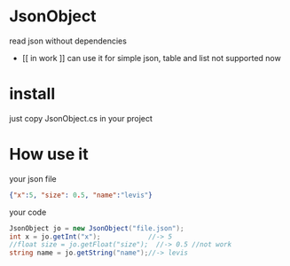 # JsonObject
read json without dependencies
- [[ in work ]] can use it for simple json, table and list not supported now

# install
just copy JsonObject.cs in your project

# How use it
your json file
```json
{"x":5, "size": 0.5, "name":"levis"}
```
your code
```csharp
JsonObject jo = new JsonObject("file.json");
int x = jo.getInt("x");            //-> 5
//float size = jo.getFloat("size");  //-> 0.5 //not work
string name = jo.getString("name");//-> levis
```
